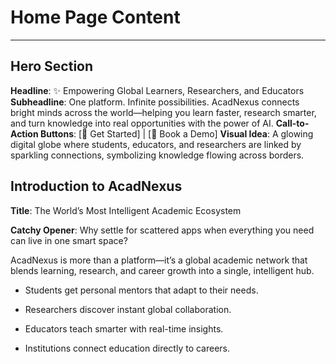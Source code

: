 # Home Page Content 
---
## Hero Section
**Headline**: ✨ Empowering Global Learners, Researchers, and Educators 
**Subheadline**: One platform. Infinite possibilities. AcadNexus connects bright minds across the world—helping you learn faster, research smarter, and turn knowledge into real opportunities with the power of AI. 
**Call-to-Action Buttons**: [🚀 Get Started] | [🎯 Book a Demo] 
**Visual Idea**: A glowing digital globe where students, educators, and researchers are linked by sparkling connections, symbolizing knowledge flowing across borders. 

 ## Introduction to AcadNexus 

**Title**: The World’s Most Intelligent Academic Ecosystem 

**Catchy Opener**: Why settle for scattered apps when everything you need can live in one smart space? 

AcadNexus is more than a platform—it’s a global academic network that blends learning, research, and career growth into a single, intelligent hub. 

- Students get personal mentors that adapt to their needs. 

- Researchers discover instant global collaboration. 

- Educators teach smarter with real-time insights. 

- Institutions connect education directly to careers. 
